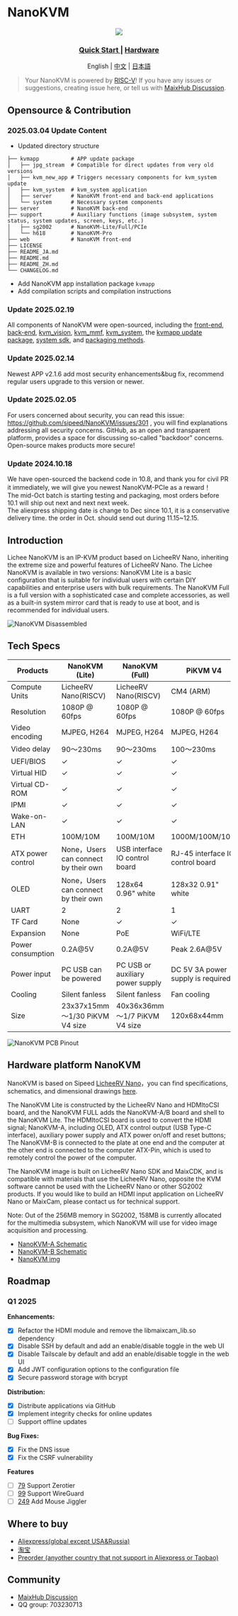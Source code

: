 NanoKVM
======

<div align="center">

![](https://wiki.sipeed.com/hardware/assets/NanoKVM/introduce/NanoKVM_3.png)

<h3>
    <a href="https://wiki.sipeed.com/hardware/en/kvm/NanoKVM/introduction.html"> Quick Start </a>
    |
    <a href="https://cn.dl.sipeed.com/shareURL/KVM/nanoKVM"> Hardware </a>
</h3>

English | [中文](./README_ZH.md) | [日本語](./README_JA.md)

</div>

> Your NanoKVM is powered by [RISC-V](https://en.wikipedia.org/wiki/RISC-V)!
> If you have any issues or suggestions, creating issue here, or tell us with [MaixHub Discussion](https://maixhub.com/discussion/nanokvm).

## Opensource & Contribution 

### 2025.03.04 Update Content
+ Updated directory structure

``` shell
├── kvmapp          # APP update package
│   ├── jpg_stream  # Compatible for direct updates from very old versions
│   ├── kvm_new_app # Triggers necessary components for kvm_system update
│   ├── kvm_system  # kvm_system application
│   ├── server      # NanoKVM front-end and back-end applications
│   └── system      # Necessary system components
├── server          # NanoKVM back-end
├── support         # Auxiliary functions (image subsystem, system status, system updates, screen, keys, etc.)
│   ├── sg2002      # NanoKVM-Lite/Full/PCIe
│   └── h618        # NanoKVM-Pro
├── web             # NanoKVM front-end
├── LICENSE
├── README_JA.md
├── README.md
├── README_ZH.md
└── CHANGELOG.md
```

+ Add NanoKVM app installation package `kvmapp`
+ Add compilation scripts and compilation instructions

### Update 2025.02.19
All components of NanoKVM were open-sourced, including the [front-end](https://github.com/sipeed/NanoKVM/tree/main/web), [back-end](https://github.com/sipeed/NanoKVM/tree/main/server), [kvm_vision](https://github.com/sipeed/NanoKVM/tree/main/vision/components/kvm), [kvm_mmf](https://github.com/sipeed/NanoKVM/tree/main/vision/components/kvm_mmf), [kvm_system](https://github.com/sipeed/NanoKVM/tree/main/support), the [kvmapp update package](https://github.com/sipeed/NanoKVM-System/tree/main/kvmapp), [system sdk](https://github.com/sipeed/LicheeRV-Nano-Build/tree/NanoKVM), and [packaging methods](https://github.com/sipeed/LicheeRV-Nano-Build/blob/NanoKVM/kvm/NanoKVM_img.sh).

### Update 2025.02.14
Newest APP v2.1.6 add most security enhancements&bug fix, recommend regular users upgrade to this version or newer.

### Update 2025.02.05
For users concerned about security, you can read this issue: https://github.com/sipeed/NanoKVM/issues/301 , you will find explanations addressing all security concerns.
GitHub, as an open and transparent platform, provides a space for discussing so-called "backdoor" concerns. Open-source makes products more secure!

### Update 2024.10.18

We have open-sourced the backend code in 10.8, and thank you for civil PR it immediately, we will give you newest NanoKVM-PCIe as a reward！   
The mid-Oct batch is starting testing and packaging, most orders before 10.1 will ship out next and next next week.   
The aliexpress shipping date is change to Dec since 10.1, it is a conservative delivery time. the order in Oct. should send out during 11.15~12.15.   

## Introduction

Lichee NanoKVM is an IP-KVM product based on LicheeRV Nano, inheriting the extreme size and powerful features of LicheeRV Nano.
The Lichee NanoKVM is available in two versions:
NanoKVM Lite is a basic configuration that is suitable for individual users with certain DIY capabilities and enterprise users with bulk requirements.
The NanoKVM Full is a full version with a sophisticated case and complete accessories, as well as a built-in system mirror card that is ready to use at boot, and is recommended for individual users.

![NanoKVM Disassembled](https://wiki.sipeed.com/hardware/zh/kvm/assets/NanoKVM/1_intro/NanoKVM_1.jpg)

## Tech Specs

| Products          	| NanoKVM (Lite)                       	| NanoKVM (Full)                   	| PiKVM V4                          	|
|-------------------	|--------------------------------------	|----------------------------------	|-----------------------------------	|
| Compute Units     	| LicheeRV Nano(RISCV)                 	| LicheeRV Nano(RISCV)             	| CM4 (ARM)                         	|
| Resolution        	| 1080P @ 60fps                        	| 1080P @ 60fps                    	| 1080P @ 60fps                     	|
| Video encoding    	| MJPEG, H264                          	| MJPEG, H264                      	| MJPEG, H264                       	|
| Video delay       	| 90～230ms                            	| 90～230ms                        	| 100～230ms                        	|
| UEFI/BIOS         	| ✓                                    	| ✓                                	| ✓                                 	|
| Virtual HID       	| ✓                                    	| ✓                                	| ✓                                 	|
| Virtual CD-ROM    	| ✓                                    	| ✓                                	| ✓                                 	|
| IPMI              	| ✓                                    	| ✓                                	| ✓                                 	|
| Wake-on-LAN       	| ✓                                    	| ✓                                	| ✓                                 	|
| ETH               	| 100M/10M                             	| 100M/10M                         	| 1000M/100M/10M                    	|
| ATX power control 	| None，Users can connect by their own 	| USB interface IO control board   	| RJ-45 interface IO control board  	|
| OLED              	| None，Users can connect by their own 	| 128x64 0.96" white               	| 128x32 0.91" white                	|
| UART              	| 2                                    	| 2                                	| 1                                 	|
| TF Card           	| None                                 	| ✓                                	| ✓                                 	|
| Expansion         	| None                                 	| PoE                              	| WiFi/LTE                          	|
| Power consumption 	| 0.2A@5V                              	| 0.2A@5V                          	| Peak 2.6A@5V                      	|
| Power input       	| PC USB can be powered                	| PC USB or auxiliary power supply 	| DC 5V 3A power supply is required 	|
| Cooling           	| Silent fanless                       	| Silent fanless                   	| Fan cooling                       	|
| Size              	| 23x37x15mm   ～1/30 PiKVM V4 size    	| 40x36x36mm   ～1/7 PiKVM V4 size 	| 120x68x44mm                       	|

![NanoKVM PCB Pinout](https://wiki.sipeed.com/hardware/zh/kvm/assets/NanoKVM/1_intro/NanoKVM_2.jpg)

## Hardware platform NanoKVM

NanoKVM is based on Sipeed [LicheeRV Nano](https://wiki.sipeed.com/hardware/zh/lichee/RV_Nano/1_intro.html)，you can find specifications, schematics, and dimensional drawings [here](http://cn.dl.sipeed.com/shareURL/LICHEE/LicheeRV_Nano).

The NanoKVM Lite is constructed by the LicheeRV Nano and HDMItoCSI board, and the NanoKVM FULL adds the NanoKVM-A/B board and shell to the NanoKVM Lite. The HDMItoCSI board is used to convert the HDMI signal; NanoKVM-A, including OLED, ATX control output (USB Type-C interface), auxiliary power supply and ATX power on/off and reset buttons; The NanoKVM-B is connected to the plate at one end and the computer at the other end is connected to the computer ATX-Pin, which is used to remotely control the power of the computer.

The NanoKVM image is built on LicheeRV Nano SDK and MaixCDK, and is compatible with materials that use the LicheeRV Nano, opposite the KVM software cannot be used with the LicheeRV Nano or other SG2002 products. If you would like to build an HDMI input application on LicheeRV Nano or MaixCam, please contact us for technical support.

Note: Out of the 256MB memory in SG2002, 158MB is currently allocated for the multimedia subsystem, which NanoKVM will use for video image acquisition and processing.

+ [NanoKVM-A Schematic](https://cn.dl.sipeed.com/fileList/KVM/nanoKVM/HDK/02_Schematic/SCH_RV_Nano_KVM_A_30111.pdf)
+ [NanoKVM-B Schematic](https://cn.dl.sipeed.com/fileList/KVM/nanoKVM/HDK/02_Schematic/SCH_RV_Nano_KVM_B_30131.pdf)
+ [NanoKVM img](https://github.com/sipeed/NanoKVM/releases/tag/NanoKVM)

## Roadmap

### Q1 2025

**Enhancements:**

- [x] Refactor the HDMI module and remove the libmaixcam_lib.so dependency
- [x] Disable SSH by default and add an enable/disable toggle in the web UI
- [x] Disable Tailscale by default and add an enable/disable toggle in the web UI
- [x] Add JWT configuration options to the configuration file
- [x] Secure password storage with bcrypt

**Distribution:**

- [x] Distribute applications via GitHub
- [x] Implement integrity checks for online updates
- [ ] Support offline updates

**Bug Fixes:**

- [x] Fix the DNS issue
- [x] Fix the CSRF vulnerability

**Features**

- [ ] [79](https://github.com/sipeed/NanoKVM/issues/79) Support Zerotier
- [ ] [99](https://github.com/sipeed/NanoKVM/issues/99) Support WireGuard
- [ ] [249](https://github.com/sipeed/NanoKVM/issues/249) Add Mouse Jiggler

## Where to buy

* [Aliexpress(global except USA&Russia)](https://www.aliexpress.com/item/1005007369816019.html)
* [淘宝](https://item.taobao.com/item.htm?id=811206560480)
* [Preorder (anyother country that not support in Aliexpress or Taobao)](https://sipeed.com/nanokvm)

## Community

* [MaixHub Discussion](https://maixhub.com/discussion/nanokvm)
* QQ group: 703230713
